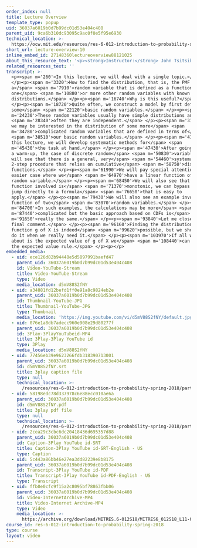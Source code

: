 ```yaml
---
order_index: null
title: Lecture Overview
template_type: popup
uid: 36037a6019b0d7b99dc01d53e404c408
parent_uid: 9ca6b310dc93095c9ac0f0e5f95e6930
technical_location: >-
  https://ocw.mit.edu/resources/res-6-012-introduction-to-probability-spring-2018/part-i-the-fundamentals/lecture-overview-10
short_url: lecture-overview-10
inline_embed_id: 27148360lectureoverview88121025
about_this_resource_text: '<p><strong>Instructor:</strong> John Tsitsiklis</p>'
related_resources_text: ''
transcript: >-
  <p><span m='260'>In this lecture, we will deal with a single topic.</span>
  </p><p><span m='3320'>How to find the distribution, that is, the PMF or PDF of
  a</span> <span m='7910'>random variable that is defined as a function of
  one</span> <span m='10880'>or more other random variables with known
  distributions.</span> </p><p><span m='16740'>Why is this useful?</span>
  </p><p><span m='18720'>Quite often, we construct a model by first defining
  some</span> <span m='22120'>basic random variables.</span> </p><p><span
  m='24230'>These random variables usually have simple distributions and</span>
  <span m='28340'>often they are independent.</span> </p><p><span m='31130'>But
  we may be interested in the distribution of some more</span> <span
  m='34780'>complicated random variables that are defined in terms of</span>
  <span m='38510'>our basic random variables.</span> </p><p><span m='41740'>In
  this lecture, we will develop systematic methods for</span> <span
  m='45430'>the task at hand.</span> </p><p><span m='47430'>After going through
  a warm-up, the case of discrete random</span> <span m='50830'>variables, we
  will see that there is a general, very</span> <span m='54460'>systematic
  2-step procedure that relies on cumulative</span> <span m='58750'>distribution
  functions.</span> </p><p><span m='61990'>We will pay special attention to the
  easier case where we</span> <span m='64970'>have a linear function of a single
  random variable.</span> </p><p><span m='68450'>We will also see that when the
  function involved is</span> <span m='71370'>monotonic, we can bypass CDFs and
  jump directly to a formula</span> <span m='76650'>that is easy to
  apply.</span> </p><p><span m='79430'>We will also see an example involving a
  function of two</span> <span m='83070'>random variables.</span> </p><p><span
  m='84700'>In such examples, the calculations may be more</span> <span
  m='87440'>complicated but the basic approach based on CDFs is</span> <span
  m='91650'>really the same.</span> </p><p><span m='93840'>Let me close with a
  final comment.</span> </p><p><span m='96160'>Finding the distribution of the
  function g of X is indeed</span> <span m='99620'>possible, but we should only
  do it when we really need it.</span> </p><p><span m='103970'>If all we care
  about is the expected value of g of X we</span> <span m='108440'>can just use
  the expected value rule.</span> </p><p></p>
embedded_media:
  - uid: ece126d82b94448e5d5897991baefd47
    parent_uid: 36037a6019b0d7b99dc01d53e404c408
    id: Video-YouTube-Stream
    title: Video-YouTube-Stream
    type: Video
    media_location: d5mV88S2fNY
  - uid: a34881fd12befd1ff0e91a8c9824eb2e
    parent_uid: 36037a6019b0d7b99dc01d53e404c408
    id: Thumbnail-YouTube-JPG
    title: Thumbnail-YouTube-JPG
    type: Thumbnail
    media_location: 'https://img.youtube.com/vi/d5mV88S2fNY/default.jpg'
  - uid: 076e1a8db7adecc960e908e29d80277f
    parent_uid: 36037a6019b0d7b99dc01d53e404c408
    id: 3Play-3PlayYouTubeid-MP4
    title: 3Play-3Play YouTube id
    type: 3Play
    media_location: d5mV88S2fNY
  - uid: 77456eb39e9623266fdb318390713001
    parent_uid: 36037a6019b0d7b99dc01d53e404c408
    id: d5mV88S2fNY.srt
    title: 3play caption file
    type: null
    technical_location: >-
      /resources/res-6-012-introduction-to-probability-spring-2018/part-i-the-fundamentals/lecture-overview-10/d5mV88S2fNY.srt
  - uid: 58198edc78d337978c6e88ecc010ae6a
    parent_uid: 36037a6019b0d7b99dc01d53e404c408
    id: d5mV88S2fNY.pdf
    title: 3play pdf file
    type: null
    technical_location: >-
      /resources/res-6-012-introduction-to-probability-spring-2018/part-i-the-fundamentals/lecture-overview-10/d5mV88S2fNY.pdf
  - uid: 2cea29c3cbc6dc20418436d695357d88
    parent_uid: 36037a6019b0d7b99dc01d53e404c408
    id: Caption-3Play YouTube id-SRT
    title: Caption-3Play YouTube id-SRT-English - US
    type: Caption
  - uid: 5c443a86bb46e27ea3dd82239e8b8175
    parent_uid: 36037a6019b0d7b99dc01d53e404c408
    id: Transcript-3Play YouTube id-PDF
    title: Transcript-3Play YouTube id-PDF-English - US
    type: Transcript
  - uid: ffb0e0cfc9f15a2c8095bf78863fbb06
    parent_uid: 36037a6019b0d7b99dc01d53e404c408
    id: Video-InternetArchive-MP4
    title: Video-Internet Archive-MP4
    type: Video
    media_location: >-
      https://archive.org/download/MITRES.6-012S18/MITRES6_012S18_L11-01_300k.mp4
course_id: res-6-012-introduction-to-probability-spring-2018
type: course
layout: video
---
```

